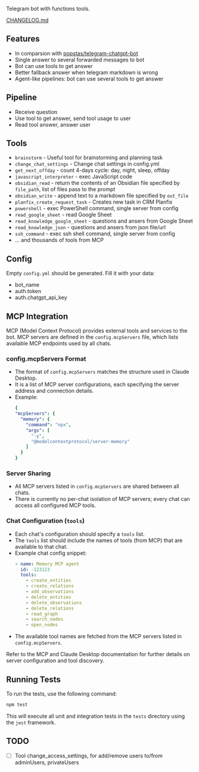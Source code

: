 Telegram bot with functions tools.

[CHANGELOG.md](CHANGELOG.md)

## Features
- In comparsion with [popstas/telegram-chatgpt-bot](https://github.com/popstas/telegram-chatgpt-bot)
- Single answer to several forwarded messages to bot
- Bot can use tools to get answer
- Better fallback answer when telegram markdown is wrong
- Agent-like pipelines: bot can use several tools to get answer

## Pipeline
- Receive question
- Use tool to get answer, send tool usage to user
- Read tool answer, answer user

## Tools
- `brainstorm` - Useful tool for brainstorming and planning task
- `change_chat_settings` - Change chat settings in config.yml
- `get_next_offday` - count 4-days cycle: day, night, sleep, offday
- `javascript_interpreter` - exec JavaScript code
- `obsidian_read` - return the contents of an Obsidian file specified by `file_path`, list of files pass to the prompt
- `obsidian_write` - append text to a markdown file specified by `out_file`
- `planfix_create_request_task` - Creates new task in CRM Planfix
- `powershell` - exec PowerShell command, single server from config
- `read_google_sheet` - read Google Sheet
- `read_knowledge_google_sheet` - questions and ansers from Google Sheet
- `read_knowledge_json` - questions and ansers from json file/url
- `ssh_command` - exec ssh shell command, single server from config
- ... and thousands of tools from MCP

## Config
Empty `config.yml` should be generated. Fill it with your data:
- bot_name
- auth.token
- auth.chatgpt_api_key

## MCP Integration

MCP (Model Context Protocol) provides external tools and services to the bot. MCP servers are defined in the `config.mcpServers` file, which lists available MCP endpoints used by all chats.

### config.mcpServers Format
- The format of `config.mcpServers` matches the structure used in Claude Desktop.
- It is a list of MCP server configurations, each specifying the server address and connection details.
- Example:
  ```yaml
  {
  "mcpServers": {
    "memory": {
      "command": "npx",
      "args": [
        "-y",
        "@modelcontextprotocol/server-memory"
      ]
    }
  }
  ```

### Server Sharing
- All MCP servers listed in `config.mcpServers` are shared between all chats.
- There is currently no per-chat isolation of MCP servers; every chat can access all configured MCP tools.

### Chat Configuration (`tools`)
- Each chat's configuration should specify a `tools` list.
- The `tools` list should include the names of tools (from MCP) that are available to that chat.
- Example chat config snippet:
  ```yaml
  - name: Memory MCP agent
    id: -123123
    tools:
      - create_entities
      - create_relations
      - add_observations
      - delete_entities
      - delete_observations
      - delete_relations
      - read_graph
      - search_nodes
      - open_nodes
  ```
- The available tool names are fetched from the MCP servers listed in `config.mcpServers`.

Refer to the MCP and Claude Desktop documentation for further details on server configuration and tool discovery.

## Running Tests

To run the tests, use the following command:

```bash
npm test
```

This will execute all unit and integration tests in the `tests` directory using the `jest` framework.

## TODO
- [ ] Tool change_access_settings, for add/remove users to/from adminUsers, privateUsers